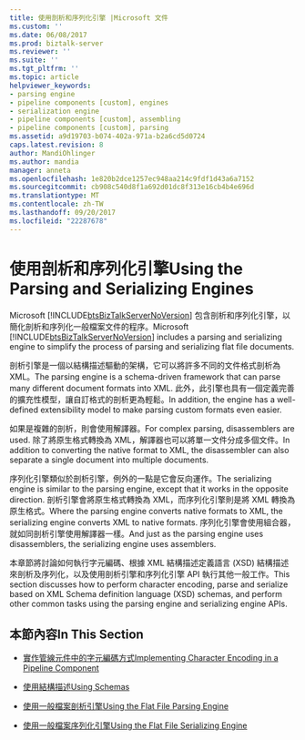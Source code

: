 ```yaml
---
title: 使用剖析和序列化引擎 |Microsoft 文件
ms.custom: ''
ms.date: 06/08/2017
ms.prod: biztalk-server
ms.reviewer: ''
ms.suite: ''
ms.tgt_pltfrm: ''
ms.topic: article
helpviewer_keywords:
- parsing engine
- pipeline components [custom], engines
- serialization engine
- pipeline components [custom], assembling
- pipeline components [custom], parsing
ms.assetid: a9d19703-b074-402a-971a-b2a6cd5d0724
caps.latest.revision: 8
author: MandiOhlinger
ms.author: mandia
manager: anneta
ms.openlocfilehash: 1e820b2dce1257ec948aa214c9fdf1d43a6a7152
ms.sourcegitcommit: cb908c540d8f1a692d01dc8f313e16cb4b4e696d
ms.translationtype: MT
ms.contentlocale: zh-TW
ms.lasthandoff: 09/20/2017
ms.locfileid: "22287678"
---
```

# <a name="using-the-parsing-and-serializing-engines"></a><span data-ttu-id="9fe1e-102">使用剖析和序列化引擎</span><span class="sxs-lookup"><span data-stu-id="9fe1e-102">Using the Parsing and Serializing Engines</span></span>
<span data-ttu-id="9fe1e-103">Microsoft [!INCLUDE[btsBizTalkServerNoVersion](../includes/btsbiztalkservernoversion-md.md)] 包含剖析和序列化引擎，以簡化剖析和序列化一般檔案文件的程序。</span><span class="sxs-lookup"><span data-stu-id="9fe1e-103">Microsoft [!INCLUDE[btsBizTalkServerNoVersion](../includes/btsbiztalkservernoversion-md.md)] includes a parsing and serializing engine to simplify the process of parsing and serializing flat file documents.</span></span>  
  
 <span data-ttu-id="9fe1e-104">剖析引擎是一個以結構描述驅動的架構，它可以將許多不同的文件格式剖析為 XML。</span><span class="sxs-lookup"><span data-stu-id="9fe1e-104">The parsing engine is a schema-driven framework that can parse many different document formats into XML.</span></span> <span data-ttu-id="9fe1e-105">此外，此引擎也具有一個定義完善的擴充性模型，讓自訂格式的剖析更為輕鬆。</span><span class="sxs-lookup"><span data-stu-id="9fe1e-105">In addition, the engine has a well-defined extensibility model to make parsing custom formats even easier.</span></span>  
  
 <span data-ttu-id="9fe1e-106">如果是複雜的剖析，則會使用解譯器。</span><span class="sxs-lookup"><span data-stu-id="9fe1e-106">For complex parsing, disassemblers are used.</span></span> <span data-ttu-id="9fe1e-107">除了將原生格式轉換為 XML，解譯器也可以將單一文件分成多個文件。</span><span class="sxs-lookup"><span data-stu-id="9fe1e-107">In addition to converting the native format to XML, the disassembler can also separate a single document into multiple documents.</span></span>  
  
 <span data-ttu-id="9fe1e-108">序列化引擎類似於剖析引擎，例外的一點是它會反向運作。</span><span class="sxs-lookup"><span data-stu-id="9fe1e-108">The serializing engine is similar to the parsing engine, except that it works in the opposite direction.</span></span> <span data-ttu-id="9fe1e-109">剖析引擎會將原生格式轉換為 XML，而序列化引擎則是將 XML 轉換為原生格式。</span><span class="sxs-lookup"><span data-stu-id="9fe1e-109">Where the parsing engine converts native formats to XML, the serializing engine converts XML to native formats.</span></span> <span data-ttu-id="9fe1e-110">序列化引擎會使用組合器，就如同剖析引擎使用解譯器一樣。</span><span class="sxs-lookup"><span data-stu-id="9fe1e-110">And just as the parsing engine uses disassemblers, the serializing engine uses assemblers.</span></span>  
  
 <span data-ttu-id="9fe1e-111">本章節將討論如何執行字元編碼、根據 XML 結構描述定義語言 (XSD) 結構描述來剖析及序列化，以及使用剖析引擎和序列化引擎 API 執行其他一般工作。</span><span class="sxs-lookup"><span data-stu-id="9fe1e-111">This section discusses how to perform character encoding, parse and serialize based on XML Schema definition language (XSD) schemas, and perform other common tasks using the parsing engine and serializing engine APIs.</span></span>  
  
## <a name="in-this-section"></a><span data-ttu-id="9fe1e-112">本節內容</span><span class="sxs-lookup"><span data-stu-id="9fe1e-112">In This Section</span></span>  
  
-   [<span data-ttu-id="9fe1e-113">實作管線元件中的字元編碼方式</span><span class="sxs-lookup"><span data-stu-id="9fe1e-113">Implementing Character Encoding in a Pipeline Component</span></span>](../core/implementing-character-encoding-in-a-pipeline-component.md)  
  
-   [<span data-ttu-id="9fe1e-114">使用結構描述</span><span class="sxs-lookup"><span data-stu-id="9fe1e-114">Using Schemas</span></span>](../core/using-schemas.md)  
  
-   [<span data-ttu-id="9fe1e-115">使用一般檔案剖析引擎</span><span class="sxs-lookup"><span data-stu-id="9fe1e-115">Using the Flat File Parsing Engine</span></span>](../core/using-the-flat-file-parsing-engine.md)  
  
-   [<span data-ttu-id="9fe1e-116">使用一般檔案序列化引擎</span><span class="sxs-lookup"><span data-stu-id="9fe1e-116">Using the Flat File Serializing Engine</span></span>](../core/using-the-flat-file-serializing-engine.md)